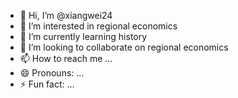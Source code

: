 - 👋 Hi, I’m @xiangwei24
- 👀 I’m interested in regional economics
- 🌱 I’m currently learning history
- 💞️ I’m looking to collaborate on regional economics
- 📫 How to reach me ...
- 😄 Pronouns: ...
- ⚡ Fun fact: ...

<!---
xiangwei24/xiangwei24 is a ✨ special ✨ repository because its `README.md` (this file) appears on your GitHub profile.
You can click the Preview link to take a look at your changes.
--->
